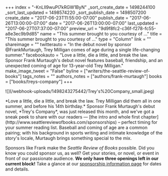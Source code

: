 +++
index = "-KnLIl9wuPl7kRGW1ByN"
_sort_create_date = 1498244100
_sort_last_updated = 1498574220
_sort_publish_date = 1498507200
create_date = "2017-06-23T11:55:00-07:00"
publish_date = "2017-06-26T13:00:00-07:00"
date = "2017-06-26T13:00:00-07:00"
last_updated = "2017-06-27T07:37:00-07:00"
preview_url = "9d9f8fc2-c36f-f278-fc55-a8e3ec9b9d85"
name = "This summer brought to you courtesy of ..."
title = "This summer brought to you courtesy of ..."
type = "Column"
link = ""
shareimage = ""
twitterauto = "In the debut novel by sponsor @FrankMurtaugh, Trey Milligan comes of age during a single life-changing summer."
facebookauto = "Love a little, die a little, and break the law. Sponsor Frank Murtaugh's debut novel features baseball, friendship, and an unexpected coming of age for 13-year-old Trey Milligan."
make_image_tweet = "False"
byline = ["writers/the-seattle-review-of-books"]
tags_notes = ""
authors_notes = ["authors/frank-murtaugh"]
books = ["books/treys-company"]
+++
<p class="image-left">![](/webhook-uploads/1498243275442/Trey's%20Company_small.jpeg)</p>

<p class="noindent">*Love a little, die a little, and break the law. Trey Milligan did them all in one summer, and before his 14th birthday.* Sponsor Frank Murtaugh's debut novel, *Trey's Company*, was just released this month, and we've got a sneak peek to share with our readers — [the intro and whole first chapter](http://www.seattlereviewofbooks.com/sponsorships) – perfect timing for your summer reading list. Baseball and coming of age are a common pairing; with his background in sports writing and intimate knowledge of the story's locale, Murtaugh brings something special to the mix.</p>

Sponsors like Frank make the *Seattle Review of Books* possible. Did you know you could sponsor us, as well? Get your stories, or novel, or event in front of our passionate audience. **We only have three openings left in our current block!** Take a glance at our [sponsorship information page](http://www.seattlereviewofbooks.com/sponsor/) for dates and details.